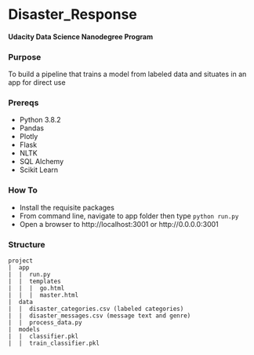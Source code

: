 # Disaster_Response
#### Udacity Data Science Nanodegree Program

### Purpose
To build a pipeline that trains a model from labeled data and situates in an app for direct use

### Prereqs
<ul>
  <li>Python 3.8.2</li>
  <li>Pandas</li>
  <li>Plotly</li>
  <li>Flask</li>
  <li>NLTK</li>
  <li>SQL Alchemy</li>
  <li>Scikit Learn</li>
 </ul>

### How To
<ul>
  <li>Install the requisite packages</li>
  <li>From command line, navigate to app folder then type <code>python run.py</code></li>
  <li>Open a browser to http://localhost:3001 or http://0.0.0.0:3001</li>
</ul>

### Structure
```
project
|  app
|  |  run.py
|  |  templates
|  |  |  go.html
|  |  |  master.html
|  data
|  |  disaster_categories.csv (labeled categories)
|  |  disaster_messages.csv (message text and genre)
|  |  process_data.py
|  models
|  |  classifier.pkl
|  |  train_classifier.pkl
```

